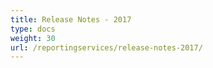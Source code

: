 ```yaml
---
title: Release Notes - 2017
type: docs
weight: 30
url: /reportingservices/release-notes-2017/
---
```




